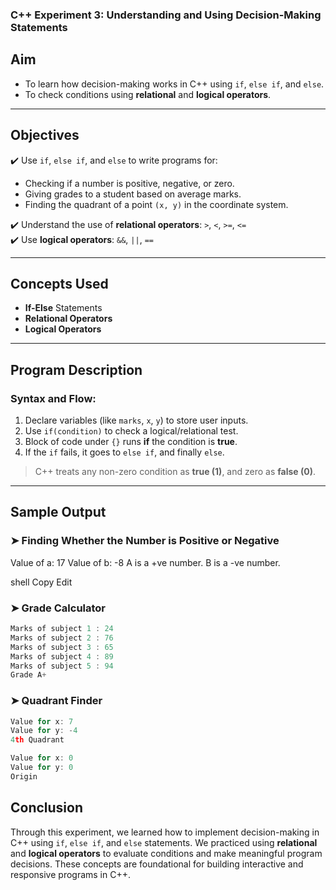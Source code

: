 ###  C++ Experiment 3: Understanding and Using Decision-Making Statements

##  Aim
- To learn how decision-making works in C++ using `if`, `else if`, and `else`.
- To check conditions using **relational** and **logical operators**.

---

##  Objectives
✔️ Use `if`, `else if`, and `else` to write programs for:
- Checking if a number is positive, negative, or zero.  
- Giving grades to a student based on average marks.  
- Finding the quadrant of a point `(x, y)` in the coordinate system.

✔️ Understand the use of **relational operators**: `>`, `<`, `>=`, `<=`  
✔️ Use **logical operators**: `&&`, `||`, `==`

---

##  Concepts Used
- **If-Else** Statements  
- **Relational Operators**  
- **Logical Operators**

---

##  Program Description

###  Syntax and Flow:
1. Declare variables (like `marks`, `x`, `y`) to store user inputs.
2. Use `if(condition)` to check a logical/relational test.
3. Block of code under `{}` runs **if** the condition is **true**.
4. If the `if` fails, it goes to `else if`, and finally `else`.

> C++ treats any non-zero condition as **true (1)**, and zero as **false (0)**.

---

##  Sample Output

### ➤ Finding Whether the Number is Positive or Negative
Value of a: 17
Value of b: -8
A is a +ve number.
B is a -ve number.

shell
Copy
Edit

### ➤ Grade Calculator
```cpp
Marks of subject 1 : 24
Marks of subject 2 : 76
Marks of subject 3 : 65
Marks of subject 4 : 89
Marks of subject 5 : 94
Grade A+
```
### ➤ Quadrant Finder
```cpp
Value for x: 7
Value for y: -4
4th Quadrant

Value for x: 0
Value for y: 0
Origin
```
##  Conclusion
Through this experiment, we learned how to implement decision-making in C++ using `if`, `else if`, and `else` statements. We practiced using **relational** and **logical operators** to evaluate conditions and make meaningful program decisions. These concepts are foundational for building interactive and responsive programs in C++.
